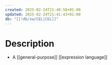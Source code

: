 ```yaml
---
created: 2025-02-24T21:40:58+01:00
updated: 2025-02-24T21:41:43+01:00
db: "[[!db/sw/CEL|CEL]]"
---
```

# Description
- A [[general-purpose]] [[expression language]]